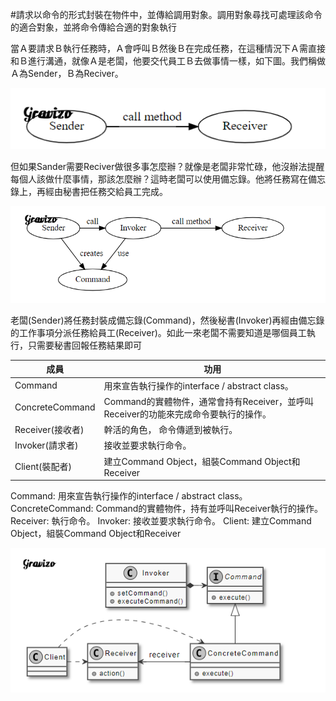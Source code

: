 #請求以命令的形式封裝在物件中，並傳給調用對象。調用對象尋找可處理該命令的適合對象，並將命令傳給合適的對象執行


當Ａ要請求Ｂ執行任務時，Ａ會呼叫Ｂ然後Ｂ在完成任務，在這種情況下Ａ需直接和Ｂ進行溝通，就像Ａ是老闆，他要交代員工Ｂ去做事情一樣，如下圖。我們稱做Ａ為Sender，Ｂ為Reciver。

![img.png](img.png)

但如果Sander需要Reciver做很多事怎麼辦？就像是老闆非常忙碌，他沒辦法提醒每個人該做什麼事情，那該怎麼辦？這時老闆可以使用備忘錄。他將任務寫在備忘錄上，再經由秘書把任務交給員工完成。


![img_1.png](img_1.png)

老闆(Sender)將任務封裝成備忘錄(Command)，然後秘書(Invoker)再經由備忘錄的工作事項分派任務給員工(Receiver)。如此一來老闆不需要知道是哪個員工執行，只需要秘書回報任務結果即可

| 成員             | 功用                                                                                |
|------------------|-------------------------------------------------------------------------------------|
| Command          | 用來宣告執行操作的interface / abstract class。                                      |
| ConcreteCommand  | Command的實體物件，通常會持有Receiver，並呼叫Receiver的功能來完成命令要執行的操作。 |
| Receiver(接收者) | 幹活的角色， 命令傳遞到被執行。                                                     |
| Invoker(請求者)  | 接收並要求執行命令。                                                                |
| Client(裝配者)   | 建立Command Object，組裝Command Object和Receiver                                    |

Command: 用來宣告執行操作的interface / abstract class。
ConcreteCommand: Command的實體物件，持有並呼叫Receiver執行的操作。
Receiver: 執行命令。
Invoker: 接收並要求執行命令。
Client: 建立Command Object，組裝Command Object和Receiver


![img_2.png](img_2.png)










